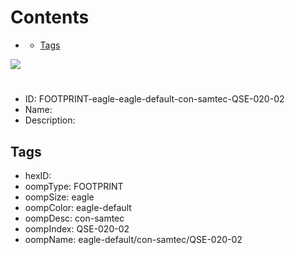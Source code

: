 



Contents
========

* [](#)
	* [Tags](#tags)
  
![][im]
# 

- ID: FOOTPRINT-eagle-eagle-default-con-samtec-QSE-020-02
- Name: 
- Description: 

## Tags

- hexID: 
- oompType: FOOTPRINT
- oompSize: eagle
- oompColor: eagle-default
- oompDesc: con-samtec
- oompIndex: QSE-020-02
- oompName: eagle-default/con-samtec/QSE-020-02



[im]: image.png
